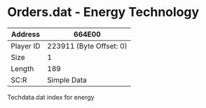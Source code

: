 #  Orders.dat - Energy Technology
Address   | 664E00
----------|-------------
Player ID | 223911 (Byte Offset: 0)
Size 	  | 1
Length 	  | 189
SC:R      | Simple Data

Techdata.dat index for energy
